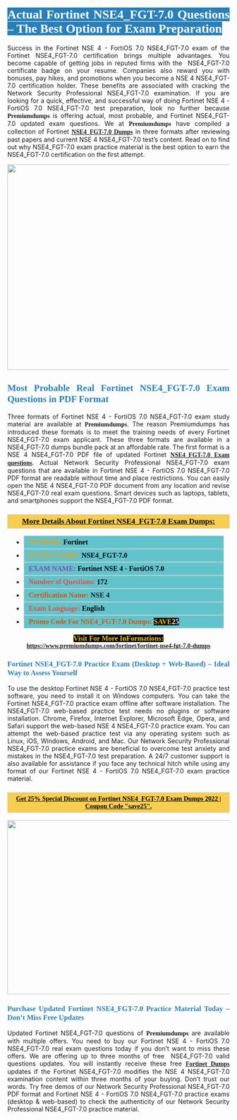 <h1 style="text-align: justify;"><span style="color:#ffffff;"><span style="font-family:Georgia,serif;"><strong><span style="background-color:#2980b9;">Actual Fortinet NSE4_FGT-7.0 Questions – The Best Option for Exam Preparation</span></strong></span></span></h1>

<p style="text-align: justify;">Success in the Fortinet NSE 4 - FortiOS 7.0 NSE4_FGT-7.0 exam of the Fortinet NSE4_FGT-7.0 certification brings multiple advantages. You become capable of getting jobs in reputed firms with the  NSE4_FGT-7.0 certificate badge on your resume. Companies also reward you with bonuses, pay hikes, and promotions when you become a NSE 4 NSE4_FGT-7.0 certification holder. These benefits are associated with cracking the Network Security Professional NSE4_FGT-7.0 examination. If you are looking for a quick, effective, and successful way of doing Fortinet NSE 4 - FortiOS 7.0 NSE4_FGT-7.0 test preparation, look no further because <span style="font-family:Georgia,serif;"><strong>Premiumdumps</strong></span> is offering actual, most probable, and Fortinet NSE4_FGT-7.0 updated exam questions. We at <span style="font-family:Georgia,serif;"><strong>Premiumdumps</strong></span> have compiled a collection of Fortinet <span style="font-family:Georgia,serif;"><strong><a href="https://www.premiumdumps.com/fortinet/fortinet-nse4-fgt-7.0-dumps">NSE4_FGT-7.0 Dumps</a></strong></span> in three formats after reviewing past papers and current NSE 4 NSE4_FGT-7.0 test’s content. Read on to find out why NSE4_FGT-7.0 exam practice material is the best option to earn the NSE4_FGT-7.0 certification on the first attempt.</p>

<p style="text-align: center;"><a href="https://www.premiumdumps.com/fortinet/fortinet-nse4-fgt-7.0-dumps"><img alt="" src="https://i.imgur.com/P39uA2n.jpeg" style="width: 700px; height: 465px;" /></a></p>

<h2 style="text-align: justify;"><span style="color:#2980b9;"><span style="font-family:Georgia,serif;"><strong>Most Probable Real Fortinet NSE4_FGT-7.0 Exam Questions in PDF Format</strong></span></span></h2>

<p style="text-align: justify;">Three formats of Fortinet NSE 4 - FortiOS 7.0 NSE4_FGT-7.0 exam study material are available at <span style="font-family:Georgia,serif;"><strong>Premiumdumps</strong></span>. The reason Premiumdumps has introduced these formats is to meet the training needs of every Fortinet NSE4_FGT-7.0 exam applicant. These three formats are available in a NSE4_FGT-7.0 dumps bundle pack at an affordable rate. The first format is a NSE 4 NSE4_FGT-7.0 PDF file of updated Fortinet <span style="font-family:Georgia,serif;"><strong><a href="https://www.premiumdumps.com/fortinet/fortinet-nse4-fgt-7.0-dumps">NSE4_FGT-7.0 Exam questions</a></strong></span>. Actual Network Security Professional NSE4_FGT-7.0 exam questions that are available in Fortinet NSE 4 - FortiOS 7.0 NSE4_FGT-7.0 PDF format are readable without time and place restrictions. You can easily open the NSE 4 NSE4_FGT-7.0 PDF document from any location and revise NSE4_FGT-7.0 real exam questions. Smart devices such as laptops, tablets, and smartphones support the NSE4_FGT-7.0 PDF format.</p>

<h3 style="background: #f7ce50; border: 1px solid rgb(204, 204, 204); padding: 5px 10px; text-align: center;"><span style="font-family:Georgia,serif;"><u><u><span style="color:#000000;"><span style="font-size:11pt"><span style="line-height:normal"><b><span style="font-size:13.0pt"><span cambria="">More Details About Fortinet NSE4_FGT-7.0 Exam Dumps:</span></span></b></span></span></span></u></u></span></h3>

<ul>
	<li style="margin:0cm 10pt">
	<div style="background:#61c4cd; border: 1px solid rgb(204, 204, 204); padding: 5px 10px; text-align: justify;"><span style="font-family:Georgia,serif;"><span style="font-size:11pt"><span style="line-height:normal"><b><span style="font-size:12.0pt"><span new="" roman="" times=""><span style="color:#f39c12;">VENDOR:</span> <span style="color:#000000;">Fortinet</span></span></span></b></span></span></span></div>
	</li>
	<li style="margin:0cm 10pt">
	<div style="background: #61c4cd; border: 1px solid rgb(204, 204, 204); padding: 5px 10px; text-align: justify;"><span style="font-family:Georgia,serif;"><span style="font-size:11pt"><span style="line-height:normal"><b><span style="font-size:12.0pt"><span new="" roman="" times=""><span style="color:#f39c12;">EXAM CCODE:</span> <span style="color:#000000;">NSE4_FGT-7.0</span></span></span></b></span></span></span></div>
	</li>
	<li style="margin:0cm 10pt">
	<div style="background: #61c4cd; border: 1px solid rgb(204, 204, 204); padding: 5px 10px; text-align: justify;"><span style="font-family:Georgia,serif;"><span style="font-size:11pt"><span style="line-height:normal"><b><span style="font-size:12.0pt"><span new="" roman="" times=""><span style="color:#8e44ad;">EXAM NAME:</span> <span style="color:#000000;">Fortinet NSE 4 - FortiOS 7.0</span></span></span></b></span></span></span></div>
	</li>
	<li style="margin:0cm 10pt">
	<div style="background: #61c4cd; border: 1px solid rgb(204, 204, 204); padding: 5px 10px;"><span style="font-family:Georgia,serif;"><span style="font-size:11pt"><span style="line-height:normal"><b><span style="font-size:12.0pt"><span new="" roman="" times=""><span style="color:#e74c3c;">Number of Questions:</span><span style="color:#000000;"><span style="color:#f1c40f;"> </span>172</span></span></span></b></span></span></span></div>
	</li>
	<li style="margin:0cm 10pt">
	<div style="background: #61c4cd; border: 1px solid rgb(204, 204, 204); padding: 5px 10px; text-align: justify;"><span style="font-family:Georgia,serif;"><span style="font-size:11pt"><span style="line-height:normal"><b><span style="font-size:12.0pt"><span new="" roman="" times=""><span style="color:#d35400;">Certification Name:</span> NSE 4</span></span></b></span></span></span></div>
	</li>
	<li style="margin:0cm 10pt">
	<div style="background: #61c4cd; border: 1px solid rgb(204, 204, 204); padding: 5px 10px; text-align: justify;"><span style="font-family:Georgia,serif;"><span style="font-size:11pt"><span style="line-height:normal"><b><span style="font-size:12.0pt"><span new="" roman="" times=""><span style="color:#e74c3c;">Exam Language:</span> <span style="color:#000000;">English</span></span></span></b></span></span></span></div>
	</li>
	<li style="margin:0cm 10pt">
	<div style="background: #61c4cd; border: 1px solid rgb(204, 204, 204); padding: 5px 10px;"><span style="font-family:Georgia,serif;"><span style="font-size:11pt"><span style="line-height:normal"><b><span style="font-size:12.0pt"><span new="" roman="" times=""><span style="color:#d35400;">Promo Code For NSE4_FGT-7.0 Dumps:</span><span style="color:#f1c40f;"> <span style="background-color:#000000;">SAVE</span></span><span style="color:#ffffff;"><span style="background-color:#000000;">25</span></span></span></span></b></span></span></span></div>
	</li>
</ul>

<p style="text-align: center;"><span style="font-family:Georgia,serif;"><strong><span style="font-size:16px;"><span style="color:#f1c40f;"><span style="background-color:#000000;">Visit For More InFormations:</span></span></span> <a href="https://www.premiumdumps.com/fortinet/fortinet-nse4-fgt-7.0-dumps">https://www.premiumdumps.com/fortinet/fortinet-nse4-fgt-7.0-dumps</a></strong></span></p>

<h3 style="text-align: justify;"><span style="color:#2980b9;"><span style="font-family:Georgia,serif;"><strong><strong><strong>Fortinet NSE4_FGT-7.0 Practice Exam (Desktop + Web-Based) – Ideal Way to Assess Yourself</strong></strong></strong></span></span></h3>

<p style="text-align: justify;">To use the desktop Fortinet NSE 4 - FortiOS 7.0 NSE4_FGT-7.0 practice test software, you need to install it on Windows computers. You can take the Fortinet NSE4_FGT-7.0 practice exam offline after software installation. The NSE4_FGT-7.0 web-based practice test needs no plugins or software installation. Chrome, Firefox, Internet Explorer, Microsoft Edge, Opera, and Safari support the web-based NSE 4 NSE4_FGT-7.0 practice exam. You can attempt the web-based practice test via any operating system such as Linux, iOS, Windows, Android, and Mac. Our Network Security Professional NSE4_FGT-7.0 practice exams are beneficial to overcome test anxiety and mistakes in the NSE4_FGT-7.0 test preparation. A 24/7 customer support is also available for assistance if you face any technical hitch while using any format of our Fortinet NSE 4 - FortiOS 7.0 NSE4_FGT-7.0 exam practice material.</p>

<h3 style="background: rgb(247, 206, 80); border: 1px solid rgb(204, 204, 204); padding: 5px 10px; text-align: center;"><span style="font-family:Georgia,serif;"><u><span style="color:#000000;"><span style="font-size:11pt;"><span style="line-height:normal;"><b><span cambria="">Get 25% Special Discount on Fortinet NSE4_FGT-7.0 Exam Dumps 2022 | Coupon Code "save25".</span></b></span></span></span></u></span></h3>

<p style="text-align: center;"><strong><strong><a href="https://www.premiumdumps.com/fortinet/fortinet-nse4-fgt-7.0-dumps"><img alt="" src="https://i.imgur.com/IafrsaO.jpg" style="width: 700px; height: 394px;" /></a></strong></strong></p>

<h3 style="text-align: justify;"><strong><span style="color:#2980b9;"><span style="font-family:Georgia,serif;"><strong><strong><strong>Purchase Updated Fortinet NSE4_FGT-7.0 Practice Material Today – Don’t Miss Free Updates</strong></strong></strong></span></span></strong></h3>

<p style="text-align: justify;">Updated Fortinet NSE4_FGT-7.0 questions of <span style="font-family:Georgia,serif;"><strong>Premiumdumps</strong></span> are available with multiple offers. You need to buy our Fortinet NSE 4 - FortiOS 7.0 NSE4_FGT-7.0 real exam questions today if you don’t want to miss these offers. We are offering up to three months of free  NSE4_FGT-7.0 valid questions updates. You will instantly receive these free <span style="font-family:Georgia,serif;"><strong><a href="https://www.premiumdumps.com/fortinet-exam-dumps">Fortinet Dumps</a></strong></span> updates if the Fortinet NSE4_FGT-7.0 modifies the NSE 4 NSE4_FGT-7.0 examination content within three months of your buying. Don’t trust our words. Try free demos of our Network Security Professional NSE4_FGT-7.0 PDF format and Fortinet NSE 4 - FortiOS 7.0 NSE4_FGT-7.0 practice exams (desktop & web-based) to check the authenticity of our Network Security Professional NSE4_FGT-7.0 practice material.</p>
